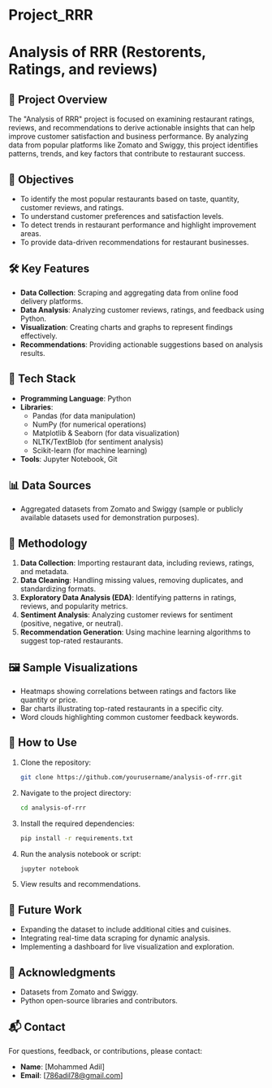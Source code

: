 # Project_RRR

# Analysis of RRR (Restorents, Ratings, and reviews)

## 📌 Project Overview
The "Analysis of RRR" project is focused on examining restaurant ratings, reviews, and recommendations to derive actionable insights that can help improve customer satisfaction and business performance. By analyzing data from popular platforms like Zomato and Swiggy, this project identifies patterns, trends, and key factors that contribute to restaurant success.

## 🎯 Objectives
- To identify the most popular restaurants based on taste, quantity, customer reviews, and ratings.
- To understand customer preferences and satisfaction levels.
- To detect trends in restaurant performance and highlight improvement areas.
- To provide data-driven recommendations for restaurant businesses.

## 🛠️ Key Features
- **Data Collection**: Scraping and aggregating data from online food delivery platforms.
- **Data Analysis**: Analyzing customer reviews, ratings, and feedback using Python.
- **Visualization**: Creating charts and graphs to represent findings effectively.
- **Recommendations**: Providing actionable suggestions based on analysis results.

## 🧰 Tech Stack
- **Programming Language**: Python
- **Libraries**: 
  - Pandas (for data manipulation)
  - NumPy (for numerical operations)
  - Matplotlib & Seaborn (for data visualization)
  - NLTK/TextBlob (for sentiment analysis)
  - Scikit-learn (for machine learning)
- **Tools**: Jupyter Notebook, Git

## 📊 Data Sources
- Aggregated datasets from Zomato and Swiggy (sample or publicly available datasets used for demonstration purposes).

## 📝 Methodology
1. **Data Collection**: Importing restaurant data, including reviews, ratings, and metadata.
2. **Data Cleaning**: Handling missing values, removing duplicates, and standardizing formats.
3. **Exploratory Data Analysis (EDA)**: Identifying patterns in ratings, reviews, and popularity metrics.
4. **Sentiment Analysis**: Analyzing customer reviews for sentiment (positive, negative, or neutral).
5. **Recommendation Generation**: Using machine learning algorithms to suggest top-rated restaurants.

## 🖼️ Sample Visualizations
- Heatmaps showing correlations between ratings and factors like quantity or price.
- Bar charts illustrating top-rated restaurants in a specific city.
- Word clouds highlighting common customer feedback keywords.

## 🚀 How to Use
1. Clone the repository:
   ```bash
   git clone https://github.com/yourusername/analysis-of-rrr.git
   ```
2. Navigate to the project directory:
   ```bash
   cd analysis-of-rrr
   ```
3. Install the required dependencies:
   ```bash
   pip install -r requirements.txt
   ```
4. Run the analysis notebook or script:
   ```bash
   jupyter notebook
   ```
5. View results and recommendations.

## 🔮 Future Work
- Expanding the dataset to include additional cities and cuisines.
- Integrating real-time data scraping for dynamic analysis.
- Implementing a dashboard for live visualization and exploration.

## 🙌 Acknowledgments
- Datasets from Zomato and Swiggy.
- Python open-source libraries and contributors.

## 📬 Contact
For questions, feedback, or contributions, please contact:
- **Name**: [Mohammed Adil]
- **Email**: [786adil78@gmail.com]
